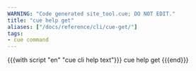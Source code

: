 ```yaml
---
WARNING: "Code generated site_tool.cue; DO NOT EDIT."
title: "cue help get"
aliases: ["/docs/reference/cli/cue-get/"]
tags:
- cue command
---
```


{{{with script "en" "cue cli help text"}}}
cue help get
{{{end}}}
